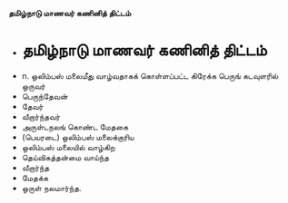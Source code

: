**தமிழ்நாடு மாணவர் கணினித் திட்டம்**
- # தமிழ்நாடு மாணவர் கணினித் திட்டம்
- n. ஒலிம்பஸ் மலைமீது வாழ்வதாகக் கொள்ளப்பட்ட கிரேக்க பெருங் கடவுளரில் ஒருவர்
- பெருந்தேவன்
- தேவர்
- வீறார்ந்தவர்
- அருள்டநலங் கொண்ட மேதகை
- (பெயரடை) ஒலிம்பஸ் மலைக்குரிய
- ஒலிம்பஸ் மலையில் வாழ்கிற
- தெய்விகத்தன்மை வாய்ந்த
- வீறார்ந்த
- மேதக்க
- ஒருள் நலமார்ந்த.

